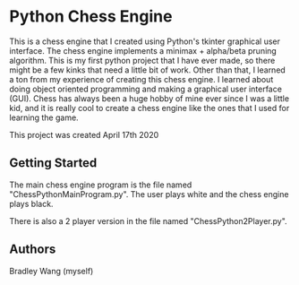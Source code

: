 # Python Chess Engine

This is a chess engine that I created using Python's tkinter graphical user interface. The chess engine implements a minimax + alpha/beta pruning algorithm. This is my first python project that I have ever made, so there might be a few kinks that need a little bit of work. Other than that, I learned a ton from my experience of creating this chess engine. I learned about doing object oriented programming and making a graphical user interface (GUI). Chess has always been a huge hobby of mine ever since I was a little kid, and it is really cool to create a chess engine like the ones that I used for learning the game.

This project was created April 17th 2020

## Getting Started

The main chess engine program is the file named "ChessPythonMainProgram.py". The user plays white and the chess engine plays black.

There is also a 2 player version in the file named "ChessPython2Player.py".

## Authors

Bradley Wang (myself)

